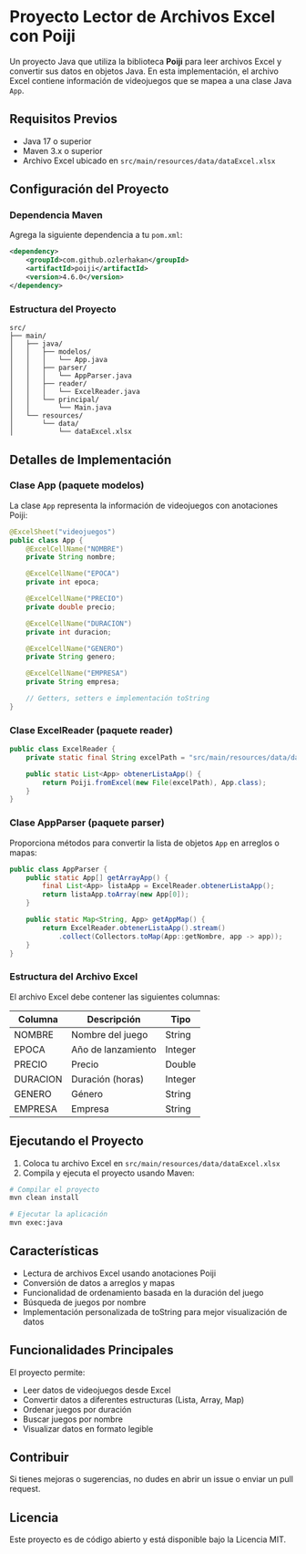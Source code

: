 # Proyecto Lector de Archivos Excel con Poiji

Un proyecto Java que utiliza la biblioteca **Poiji** para leer archivos Excel y convertir sus datos en objetos Java. En esta implementación, el archivo Excel contiene información de videojuegos que se mapea a una clase Java `App`.

## Requisitos Previos

- Java 17 o superior
- Maven 3.x o superior
- Archivo Excel ubicado en `src/main/resources/data/dataExcel.xlsx`

## Configuración del Proyecto

### Dependencia Maven

Agrega la siguiente dependencia a tu `pom.xml`:

```xml
<dependency>
    <groupId>com.github.ozlerhakan</groupId>
    <artifactId>poiji</artifactId>
    <version>4.6.0</version>
</dependency>
```

### Estructura del Proyecto

```
src/
├── main/
│   ├── java/
│   │   ├── modelos/
│   │   │   └── App.java
│   │   ├── parser/
│   │   │   └── AppParser.java
│   │   ├── reader/
│   │   │   └── ExcelReader.java
│   │   └── principal/
│   │       └── Main.java
│   └── resources/
│       └── data/
│           └── dataExcel.xlsx
```

## Detalles de Implementación

### Clase App (paquete modelos)

La clase `App` representa la información de videojuegos con anotaciones Poiji:

```java
@ExcelSheet("videojuegos")
public class App {
    @ExcelCellName("NOMBRE")
    private String nombre;

    @ExcelCellName("EPOCA")
    private int epoca;

    @ExcelCellName("PRECIO")
    private double precio;

    @ExcelCellName("DURACION")
    private int duracion;

    @ExcelCellName("GENERO")
    private String genero;

    @ExcelCellName("EMPRESA")
    private String empresa;

    // Getters, setters e implementación toString
}
```

### Clase ExcelReader (paquete reader)

```java
public class ExcelReader {
    private static final String excelPath = "src/main/resources/data/dataExcel.xlsx";

    public static List<App> obtenerListaApp() {
        return Poiji.fromExcel(new File(excelPath), App.class);
    }
}
```

### Clase AppParser (paquete parser)

Proporciona métodos para convertir la lista de objetos `App` en arreglos o mapas:

```java
public class AppParser {
    public static App[] getArrayApp() {
        final List<App> listaApp = ExcelReader.obtenerListaApp();
        return listaApp.toArray(new App[0]);
    }

    public static Map<String, App> getAppMap() {
        return ExcelReader.obtenerListaApp().stream()
            .collect(Collectors.toMap(App::getNombre, app -> app));
    }
}
```

### Estructura del Archivo Excel

El archivo Excel debe contener las siguientes columnas:

| Columna   | Descripción        | Tipo    |
|-----------|-------------------|---------|
| NOMBRE    | Nombre del juego   | String  |
| EPOCA     | Año de lanzamiento | Integer |
| PRECIO    | Precio            | Double  |
| DURACION  | Duración (horas)   | Integer |
| GENERO    | Género            | String  |
| EMPRESA   | Empresa           | String  |

## Ejecutando el Proyecto

1. Coloca tu archivo Excel en `src/main/resources/data/dataExcel.xlsx`
2. Compila y ejecuta el proyecto usando Maven:

```bash
# Compilar el proyecto
mvn clean install

# Ejecutar la aplicación
mvn exec:java
```

## Características

- Lectura de archivos Excel usando anotaciones Poiji
- Conversión de datos a arreglos y mapas
- Funcionalidad de ordenamiento basada en la duración del juego
- Búsqueda de juegos por nombre
- Implementación personalizada de toString para mejor visualización de datos

## Funcionalidades Principales

El proyecto permite:
- Leer datos de videojuegos desde Excel
- Convertir datos a diferentes estructuras (Lista, Array, Map)
- Ordenar juegos por duración
- Buscar juegos por nombre
- Visualizar datos en formato legible

## Contribuir

Si tienes mejoras o sugerencias, no dudes en abrir un issue o enviar un pull request.

## Licencia

Este proyecto es de código abierto y está disponible bajo la Licencia MIT.


